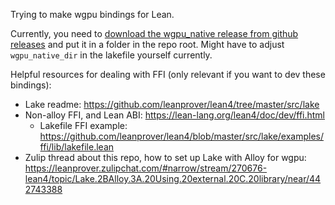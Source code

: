 Trying to make wgpu bindings for Lean.

Currently, you need to [download the wgpu_native release from github releases](https://github.com/gfx-rs/wgpu-native/releases) and put it in a folder in the repo root. Might have to adjust `wgpu_native_dir` in the lakefile yourself currently.

Helpful resources for dealing with FFI (only relevant if you want to dev these bindings):
- Lake readme: https://github.com/leanprover/lean4/tree/master/src/lake
- Non-alloy FFI, and Lean ABI: https://lean-lang.org/lean4/doc/dev/ffi.html
  - Lakefile FFI example: https://github.com/leanprover/lean4/blob/master/src/lake/examples/ffi/lib/lakefile.lean
- Zulip thread about this repo, how to set up Lake with Alloy for wgpu: https://leanprover.zulipchat.com/#narrow/stream/270676-lean4/topic/Lake.2BAlloy.3A.20Using.20external.20C.20library/near/442743388
